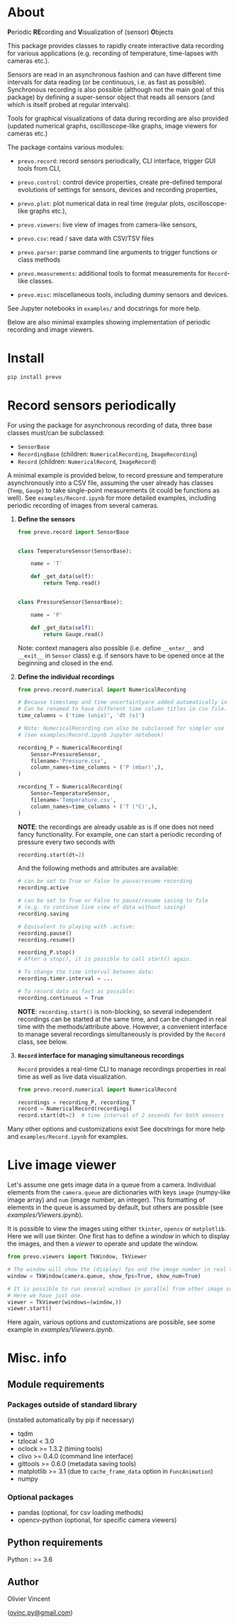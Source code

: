 About
=====

**P**eriodic **RE**cording and **V**isualization of (sensor) **O**bjects

This package provides classes to rapidly create interactive data recording for various applications (e.g. recording of temperature, time-lapses with cameras etc.).

Sensors are read in an asynchronous fashion and can have different time intervals for data reading (or be continuous, i.e. as fast as possible). Synchronous recording is also possible (although not the main goal of this package) by defining a super-sensor object that reads all sensors (and which is itself probed at regular intervals).

Tools for graphical visualizations of data during recording are also provided (updated numerical graphs, oscilloscope-like graphs, image viewers for cameras etc.)

The package contains various modules:

- `prevo.record`: record sensors periodically, CLI interface, trigger GUI tools from CLI,

- `prevo.control`: control device properties, create pre-defined temporal evolutions of settings for sensors, devices and recording properties,

- `prevo.plot`: plot numerical data in real time (regular plots, oscilloscope-like graphs etc.),

- `prevo.viewers`: live view of images from camera-like sensors,

- `prevo.csv`: read / save data with CSV/TSV files

- `prevo.parser`: parse command line arguments to trigger functions or class methods

- `prevo.measurements`: additional tools to format measurements for `Record`-like classes.

- `prevo.misc`: miscellaneous tools, including dummy sensors and devices.

See Jupyter notebooks in `examples/` and docstrings for more help.

Below are also minimal examples showing implementation of periodic recording and image viewers.


Install
=======

```bash
pip install prevo
```


Record sensors periodically
===========================

For using the package for asynchronous recording of data, three base classes must/can be subclassed:
- `SensorBase`
- `RecordingBase` (children: `NumericalRecording`, `ImageRecording`)
- `Record` (children: `NumericalRecord`, `ImageRecord`)

A minimal example is provided below, to record pressure and temperature asynchronously into a CSV file, assuming the user already has classes (`Temp`, `Gauge`) to take single-point measurements (it could be functions as well). See `examples/Record.ipynb` for more detailed examples, including periodic recording of images from several cameras.

1) **Define the sensors**

    ```python
    from prevo.record import SensorBase


    class TemperatureSensor(SensorBase):

        name = 'T'

        def _get_data(self):
            return Temp.read()


    class PressureSensor(SensorBase):

        name = 'P'

        def _get_data(self):
            return Gauge.read()
    ```

    Note: context managers also possible (i.e. define `__enter__` and `__exit__` in `Sensor` class) e.g. if sensors have to be opened once at the beginning and closed in the end.


2) **Define the individual recordings**

    ```python
    from prevo.record.numerical import NumericalRecording

    # Because timestamp and time uncertaintyare added automatically in data
    # Can be renamed to have different time column titles in csv file.
    time_columns = ('time (unix)', 'dt (s)')

    # Note: NumericalRecording can also be subclassed for simpler use
    # (see examples/Record.ipynb Jupyter notebook)

    recording_P = NumericalRecording(
        Sensor=PressureSensor,
        filename='Pressure.csv',
        column_names=time_columns + ('P (mbar)',),
    )

    recording_T = NumericalRecording(
        Sensor=TemperatureSensor,
        filename='Temperature.csv',
        column_names=time_columns + ('T (°C)',),
    )
    ```

    **NOTE**: the recordings are already usable as is if one does not need fancy functionality.
    For example, one can start a periodic recording of pressure every two seconds with

    ```python
    recording.start(dt=2)
    ```

    And the following methods and attributes are available:
    ```python
    # can be set to True or False to pause/resume recording
    recording.active

    # can be set to True or False to pause/resume saving to file
    # (e.g. to continue live view of data without saving)
    recording.saving

    # Equivalent to playing with .active:
    recording.pause()
    recording.resume()

    recording_P.stop()
    # After a stop(), it is possible to call start() again.

    # To change the time interval between data:
    recording.timer.interval = ...

    # To record data as fast as possible:
    recording.continuous = True
    ```

    **NOTE**: `recording.start()` is non-blocking, so several independent recordings can be started at the same time, and can be changed in real time with the methods/attribute above. However, a convenient interface to manage several recordings simultaneously is provided by the `Record` class, see below.

3) **`Record` interface for managing simultaneous recordings**

    `Record` provides a real-time CLI to manage recordings properties in real time as well as live data visualization.

    ```python
    from prevo.record.numerical import NumericalRecord

    recordings = recording_P, recording_T
    record = NumericalRecord(recordings)
    record.start(dt=2)  # time interval of 2 seconds for both sensors
    ```

Many other options and customizations exist See docstrings for more help and `examples/Record.ipynb` for examples.


Live image viewer
=================

Let's assume one gets image data in a queue from a camera.
Individual elements from the `camera.queue` are dictionaries with keys `image` (numpy-like image array) and `num` (image number, an integer). This formatting of elements in the queue is assumed by default, but others are possible (see *examples/Viewers.ipynb*).

It is possible to view the images using either `tkinter`, `opencv` or `matplotlib`. Here we will use tkinter.
One first has to define a *window* in which to display the images, and then a *viewer* to operate and update the window.


```python
from prevo.viewers import TkWindow, TkViewer

# The window will show the (display) fps and the image number in real time
window = TkWindow(camera.queue, show_fps=True, show_num=True)

# It is possible to run several windows in parallel from other image sources
# Here we have just one.
viewer = TkViewer(windows=(window,))
viewer.start()
```

Here again, various options and customizations are possible, see some example in *examples/Viewers.ipynb*.


Misc. info
==========

Module requirements
-------------------

### Packages outside of standard library

(installed automatically by pip if necessary)

- tqdm
- tzlocal < 3.0
- oclock >= 1.3.2 (timing tools)
- clivo >= 0.4.0 (command line interface)
- gittools >= 0.6.0 (metadata saving tools)
- matplotlib >= 3.1 (due to `cache_frame_data` option in `FuncAnimation`)
- numpy

### Optional packages

- pandas (optional, for csv loading methods)
- opencv-python (optional, for specific camera viewers)


Python requirements
-------------------

Python : >= 3.6

Author
------

Olivier Vincent

(ovinc.py@gmail.com)

